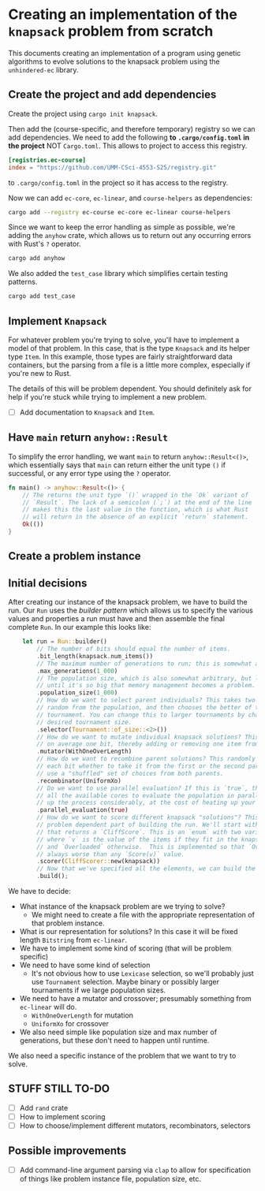 # Creating an implementation of the `knapsack` problem from scratch

This documents creating an implementation of a program using genetic algorithms
to evolve solutions to the knapsack problem using the `unhindered-ec` library.

## Create the project and add dependencies

Create the project using `cargo init knapsack`.

Then add the (course-specific, and therefore temporary) registry so we can add dependencies.
We need to add the following **to `.cargo/config.toml` in the project** NOT `Cargo.toml`.
This allows to project to access this registry.

```toml
[registries.ec-course]
index = "https://github.com/UMM-CSci-4553-S25/registry.git"
```

to `.cargo/config.toml` in the project so it has access to the registry.

Now we can add `ec-core`, `ec-linear`, and `course-helpers` as dependencies:

```bash
cargo add --registry ec-course ec-core ec-linear course-helpers
```

Since we want to keep the error handling as simple as possible, we're adding the `anyhow`
crate, which allows us to return out any occurring errors with Rust's `?` operator.

```bash
cargo add anyhow
```

We also added the `test_case` library which simplifies certain testing patterns.

```bash
cargo add test_case
```

## Implement `Knapsack`

For whatever problem you're trying to solve, you'll have to implement a model of that problem.
In this case, that is the type `Knapsack` and its helper type `Item`. In this example, those
types are fairly straightforward data containers, but the parsing from a file is a little more
complex, especially if you're new to Rust.

The details of this will be problem dependent. You should definitely ask for help if you're
stuck while trying to implement a new problem.

- [ ] Add documentation to `Knapsack` and `Item`.

## Have `main` return `anyhow::Result`

To simplify the error handling, we want `main` to return `anyhow::Result<()>`, which essentially
says that `main` can return either the unit type `()` if successful, or any error type using the `?`
operator.

```rust
fn main() -> anyhow::Result<()> {
    // The returns the unit type `()` wrapped in the `Ok` variant of
    // `Result`. The lack of a semicolon (`;`) at the end of the line
    // makes this the last value in the function, which is what Rust
    // will return in the absence of an explicit `return` statement.
    Ok(())
}
```

## Create a problem instance

## Initial decisions

After creating our instance of the knapsack problem, we have to build the run. Our `Run` uses
the _builder pattern_ which allows us to specify the various values and properties a run must
have and then assemble the final complete `Run`. In our example this looks like:

```rust
    let run = Run::builder()
        // The number of bits should equal the number of items.
        .bit_length(knapsack.num_items())
        // The maximum number of generations to run; this is somewhat arbitrary
        .max_generations(1_000)
        // The population size, which is also somewhat arbitrary, but larger is better
        // until it's so big that memory management becomes a problem.
        .population_size(1_000)
        // How do we want to select parent individuals? This takes two individuals at
        // random from the population, and then chooses the better of the two from this
        // tournament. You can change this to larger tournaments by changing `2` to your
        // desired tournament size.
        .selector(Tournament::of_size::<2>())
        // How do we want to mutate individual knapsack solutions? This flips
        // on average one bit, thereby adding or removing one item from the solution.
        .mutator(WithOneOverLength)
        // How do we want to recombine parent solutions? This randomly chooses for
        // each bit whether to take it from the first or the second parent, giving
        // use a "shuffled" set of choices from both parents.
        .recombinator(UniformXo)
        // Do we want to use parallel evaluation? If this is `true`, the run will use
        // all the available cores to evaluate the population in parallel. This can speed
        // up the process considerably, at the cost of heating up your CPU.
        .parallel_evaluation(true)
        // How do we want to score different knapsack "solutions"? This is the only
        // problem dependent part of building the run. We'll start with a simple scorer
        // that returns a `CliffScore`. This is an `enum` with two variants: `Score(v)`
        // where `v` is the value of the items if they fit in the knapsack
        // and `Overloaded` otherwise.  This is implemented so that `Overloaded` is
        // always worse than any `Score(v)` value.
        .scorer(CliffScorer::new(knapsack))
        // Now that we've specified all the elements, we can build the run.
        .build();
```

We have to decide:

- What instance of the knapsack problem are we trying to solve?
  - We might need to create a file with the appropriate representation of that problem instance.
- What is our representation for solutions? In this case it will be fixed length `Bitstring` from `ec-linear`.
- We have to implement some kind of scoring (that will be problem specific)
- We need to have some kind of selection
  - It's not obvious how to use `Lexicase` selection, so we'll probably just use `Tournament` selection. Maybe binary or possibly larger tournaments if we large population sizes.
- We need to have a mutator and crossover; presumably something from `ec-linear` will do.
  - `WithOneOverLength` for mutation
  - `UniformXo` for crossover
- We also need simple like population size and max number of generations, but these don't need to happen until runtime.

We also need a specific instance of the problem that we want to try to solve.

## STUFF STILL TO-DO

- [ ] Add `rand` crate
- [ ] How to implement scoring
- [ ] How to choose/implement different mutators, recombinators, selectors

## Possible improvements

- [ ] Add command-line argument parsing via `clap` to allow for specification of things like problem instance file, population size, etc.
